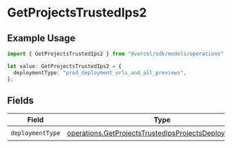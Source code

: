 # GetProjectsTrustedIps2

## Example Usage

```typescript
import { GetProjectsTrustedIps2 } from "@vercel/sdk/models/operations";

let value: GetProjectsTrustedIps2 = {
  deploymentType: "prod_deployment_urls_and_all_previews",
};
```

## Fields

| Field                                                                                                                            | Type                                                                                                                             | Required                                                                                                                         | Description                                                                                                                      |
| -------------------------------------------------------------------------------------------------------------------------------- | -------------------------------------------------------------------------------------------------------------------------------- | -------------------------------------------------------------------------------------------------------------------------------- | -------------------------------------------------------------------------------------------------------------------------------- |
| `deploymentType`                                                                                                                 | [operations.GetProjectsTrustedIpsProjectsDeploymentType](../../models/operations/getprojectstrustedipsprojectsdeploymenttype.md) | :heavy_check_mark:                                                                                                               | N/A                                                                                                                              |